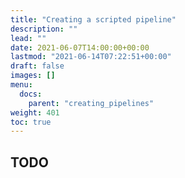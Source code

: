 ```yaml
---
title: "Creating a scripted pipeline"
description: ""
lead: ""
date: 2021-06-07T14:00:00+00:00
lastmod: "2021-06-14T07:22:51+00:00"
draft: false
images: []
menu:
  docs:
    parent: "creating_pipelines"
weight: 401
toc: true
---
```




## TODO
